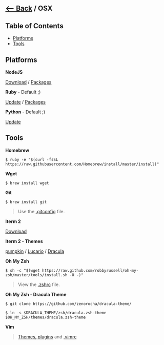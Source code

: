 ## [<-- Back](README.md) / OSX

## Table of Contents
- [Platforms](#platforms)
- [Tools](#Tools)

## Platforms

**NodeJS**

[Download](https://nodejs.org/en/) / [Packages](NODEJS#packages-list)

**Ruby** - Default ;)

[Update](https://www.ruby-lang.org/) / [Packages](RUBY#packages-list)

**Python** - Default ;)

[Update](https://www.python.org/)

## Tools

**Homebrew**
```
$ ruby -e "$(curl -fsSL https://raw.githubusercontent.com/Homebrew/install/master/install)"
```
**Wget**
```
$ brew install wget
```

**Git**
```
$ brew install git
```

> Use the [.gitconfig](dotfiles/.gitconfig) file.

**Iterm 2**

[Download](https://www.iterm2.com/downloads.html)

**Iterm 2 - Themes**

[pumpkin](https://github.com/afonsopacifer/pumpkin) /
[Lucario](https://github.com/raphamorim/lucario) /
[Dracula](http://zenorocha.github.io/dracula-theme/)

**Oh My Zsh**
```
$ sh -c "$(wget https://raw.github.com/robbyrussell/oh-my-zsh/master/tools/install.sh -O -)"
```
> View the [.zshrc](dotfiles/.zshrc) file.

**Oh My Zsh - Dracula Theme**
```
$ git clone https://github.com/zenorocha/dracula-theme/
```

```
$ ln -s $DRACULA_THEME/zsh/dracula.zsh-theme $OH_MY_ZSH/themes/dracula.zsh-theme
```

**Vim**

> [Themes, plugins](OTHER.md#vim) and [.vimrc](dotfiles/.vimrc)
